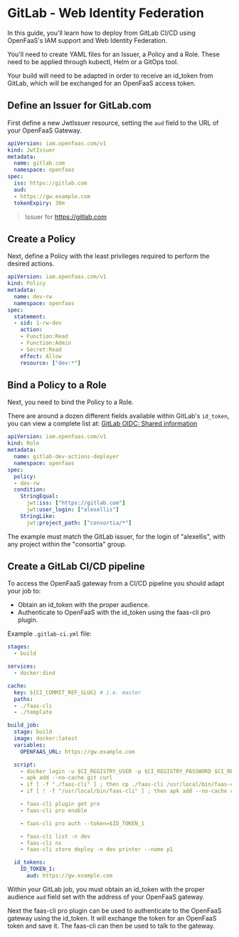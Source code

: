 # GitLab - Web Identity Federation

In this guide, you'll learn how to deploy from GitLab CI/CD using OpenFaaS's IAM support and Web Identity Federation. 

You'll need to create YAML files for an Issuer, a Policy and a Role. These need to be applied through kubectl, Helm or a GitOps tool.

Your build will need to be adapted in order to receive an id_token from GitLab, which will be exchanged for an OpenFaaS access token.

## Define an Issuer for GitLab.com

First define a new JwtIssuer resource, setting the `aud` field to the URL of your OpenFaaS Gateway.

```yaml
apiVersion: iam.openfaas.com/v1
kind: JwtIssuer
metadata:
  name: gitlab.com
  namespace: openfaas
spec:
  iss: https://gitlab.com
  aud:
  - https://gw.example.com
  tokenExpiry: 30m
```

> Issuer for https://gitlab.com

## Create a Policy

Next, define a Policy with the least privileges required to perform the desired actions.

```yaml
apiVersion: iam.openfaas.com/v1
kind: Policy
metadata:
  name: dev-rw
  namespace: openfaas
spec:
  statement:
  - sid: 1-rw-dev
    action:
    - Function:Read
    - Function:Admin
    - Secret:Read
    effect: Allow
    resource: ["dev:*"]
```

## Bind a Policy to a Role

Next, you need to bind the Policy to a Role.

There are around a dozen different fields available within GitLab's `id_token`, you can view a complete list at: [GitLab OIDC: Shared information](https://docs.gitlab.com/ee/integration/openid_connect_provider.html#shared-information)

```yaml
apiVersion: iam.openfaas.com/v1
kind: Role
metadata:
  name: gitlab-dev-actions-deployer
  namespace: openfaas
spec:
  policy:
  - dev-rw
  condition:
    StringEqual:
      jwt:iss: ["https://gitlab.com"]
      jwt:user_login: ["alexellis"]
    StringLike:
      jwt:project_path: ["consortia/*"]
```

The example must match the GitLab issuer, for the login of "alexellis", with any project within the "consortia" group.

## Create a GitLab CI/CD pipeline

To access the OpenFaaS gateway from a CI/CD pipeline you should adapt your job to:

- Obtain an id_token with the proper audience.
- Authenticate to OpenFaaS with the id_token using the faas-cli pro plugin.

Example `.gitlab-ci.yml` file:
```yaml
stages:
  - build

services:
  - docker:dind

cache:
  key: ${CI_COMMIT_REF_SLUG} # i.e. master
  paths:
  - ./faas-cli
  - ./template

build_job:
  stage: build
  image: docker:latest
  variables:
    OPENFAAS_URL: https://gw.example.com

  script:
    - docker login -u $CI_REGISTRY_USER -p $CI_REGISTRY_PASSWORD $CI_REGISTRY
    - apk add --no-cache git curl
    - if [ -f "./faas-cli" ] ; then cp ./faas-cli /usr/local/bin/faas-cli || 0 ; fi
    - if [ ! -f "/usr/local/bin/faas-cli" ] ; then apk add --no-cache curl git && curl -sSL https://cli.openfaas.com | sh && chmod +x /usr/local/bin/faas-cli && cp /usr/local/bin/faas-cli ./faas-cli ; fi

    - faas-cli plugin get pro
    - faas-cli pro enable

    - faas-cli pro auth --token=$ID_TOKEN_1

    - faas-cli list -n dev
    - faas-cli ns
    - faas-cli store deploy -n dev printer --name p1

  id_tokens:
    ID_TOKEN_1:
      aud: https://gw.example.com
```

Within your GitLab job, you must obtain an id_token with the proper audience `aud` field set with the address of your OpenFaaS gateway.

Next the faas-cli pro plugin can be used to authenticate to the OpenFaaS gateway using the id_token. It will exchange the token for an OpenFaaS token and save it. The faas-cli can then be used to talk to the gateway.
